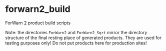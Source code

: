 # forwarn2_build
ForWarn 2 product build scripts

Note: the directories `ForWarn2` and `ForWarn2_Sqrt` mirror the directory structure of the final resting place of generated products. They are used for testing purposes only! Do not put products here for production sites!
